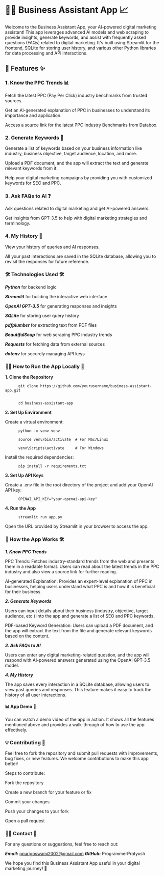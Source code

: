 # 🧑‍💻 Business Assistant App 📈

Welcome to the Business Assistant App, your AI-powered digital marketing assistant! This app leverages advanced AI models and web scraping to provide insights, generate keywords, and assist with frequently asked questions (FAQs) related to digital marketing. It's built using Streamlit for the frontend, SQLite for storing user history, and various other Python libraries for data processing and API interactions.

## 🚀 Features ✨

### 1. Know the PPC Trends 📊

Fetch the latest PPC (Pay Per Click) industry benchmarks from trusted sources.


Get an AI-generated explanation of PPC in businesses to understand its importance and application.


Access a source link for the latest PPC Industry Benchmarks from Databox.


### 2. Generate Keywords 🔑

Generate a list of keywords based on your business information like industry, business objective, target audience, location, and more.


Upload a PDF document, and the app will extract the text and generate relevant keywords from it.


Help your digital marketing campaigns by providing you with customized keywords for SEO and PPC.


### 3. Ask FAQs to AI ❓

Ask questions related to digital marketing and get AI-powered answers.


Get insights from GPT-3.5 to help with digital marketing strategies and terminology.


### 4. My History 📜

View your history of queries and AI responses.


All your past interactions are saved in the SQLite database, allowing you to revisit the responses for future reference.


### 🛠 Technologies Used 🛠

***Python*** for backend logic

***Streamlit*** for building the interactive web interface

***OpenAI GPT-3.5*** for generating responses and insights

***SQLite*** for storing user query history

***pdfplumber*** for extracting text from PDF files

***BeautifulSoup*** for web scraping PPC industry trends

***Requests*** for fetching data from external sources

***dotenv*** for securely managing API keys


### 🧑‍💻 How to Run the App Locally 🚀

**1. Clone the Repository**

          git clone https://github.com/yourusername/business-assistant-app.git


          cd business-assistant-app


**2. Set Up Environment**

Create a virtual environment:

          python -m venv venv

          source venv/bin/activate  # For Mac/Linux
          
          venv\Scripts\activate     # For Windows


Install the required dependencies:

          pip install -r requirements.txt


**3. Set Up API Keys**

Create a .env file in the root directory of the project and add your OpenAI API key:


          OPENAI_API_KEY="your-openai-api-key"


**4. Run the App**

          streamlit run app.py

Open the URL provided by Streamlit in your browser to access the app.


### 📄 How the App Works 🛠

***1. Know PPC Trends***

PPC Trends: Fetches industry-standard trends from the web and presents them in a readable format. Users can read about the latest trends in the PPC industry and also view a source link for further reading.

AI-generated Explanation: Provides an expert-level explanation of PPC in businesses, helping users understand what PPC is and how it is beneficial for their business.


***2. Generate Keywords***

Users can input details about their business (industry, objective, target audience, etc.) into the app and generate a list of SEO and PPC keywords.

PDF-based Keyword Generation: Users can upload a PDF document, and the app will extract the text from the file and generate relevant keywords based on the content.


***3. Ask FAQs to AI***

Users can enter any digital marketing-related question, and the app will respond with AI-powered answers generated using the OpenAI GPT-3.5 model.


***4. My History***

The app saves every interaction in a SQLite database, allowing users to view past queries and responses. This feature makes it easy to track the history of all user interactions.

#### 📊 App Demo 🎥
You can watch a demo video of the app in action. It shows all the features mentioned above and provides a walk-through of how to use the app effectively.


### 💡 Contributing 🤝

Feel free to fork the repository and submit pull requests with improvements, bug fixes, or new features. We welcome contributions to make this app better!

Steps to contribute:

Fork the repository

Create a new branch for your feature or fix

Commit your changes

Push your changes to your fork

Open a pull request


### 👨‍💻 Contact 📧
For any questions or suggestions, feel free to reach out:

***Email:*** ppurigoswami2002@gmail.com
***GitHub:*** ProgrammerPratyush


We hope you find this Business Assistant App useful in your digital marketing journey! 🚀
